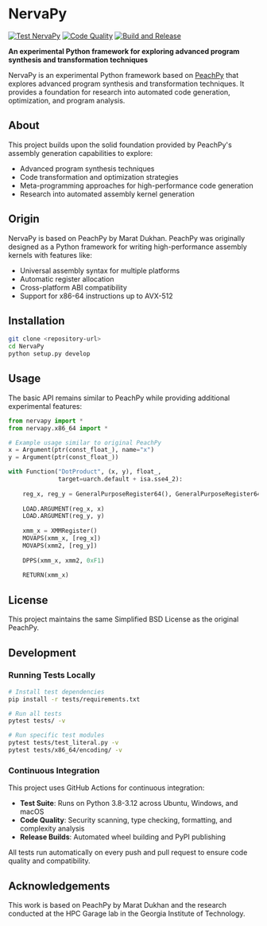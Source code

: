 # NervaPy

[![Test NervaPy](https://github.com/username/NervaPy/actions/workflows/test.yml/badge.svg)](https://github.com/username/NervaPy/actions/workflows/test.yml)
[![Code Quality](https://github.com/username/NervaPy/actions/workflows/code-quality.yml/badge.svg)](https://github.com/username/NervaPy/actions/workflows/code-quality.yml)
[![Build and Release](https://github.com/username/NervaPy/actions/workflows/release.yml/badge.svg)](https://github.com/username/NervaPy/actions/workflows/release.yml)

**An experimental Python framework for exploring advanced program synthesis and transformation techniques**

NervaPy is an experimental Python framework based on [PeachPy](https://github.com/Maratyszcza/PeachPy) that explores advanced program synthesis and transformation techniques. It provides a foundation for research into automated code generation, optimization, and program analysis.

## About

This project builds upon the solid foundation provided by PeachPy's assembly generation capabilities to explore:

- Advanced program synthesis techniques
- Code transformation and optimization strategies
- Meta-programming approaches for high-performance code generation
- Research into automated assembly kernel generation

## Origin

NervaPy is based on PeachPy by Marat Dukhan. PeachPy was originally designed as a Python framework for writing high-performance assembly kernels with features like:

- Universal assembly syntax for multiple platforms
- Automatic register allocation
- Cross-platform ABI compatibility
- Support for x86-64 instructions up to AVX-512

## Installation

```bash
git clone <repository-url>
cd NervaPy
python setup.py develop
```

## Usage

The basic API remains similar to PeachPy while providing additional experimental features:

```python
from nervapy import *
from nervapy.x86_64 import *

# Example usage similar to original PeachPy
x = Argument(ptr(const_float_), name="x")
y = Argument(ptr(const_float_))

with Function("DotProduct", (x, y), float_,
              target=uarch.default + isa.sse4_2):
    
    reg_x, reg_y = GeneralPurposeRegister64(), GeneralPurposeRegister64()
    
    LOAD.ARGUMENT(reg_x, x)
    LOAD.ARGUMENT(reg_y, y)
    
    xmm_x = XMMRegister()
    MOVAPS(xmm_x, [reg_x])
    MOVAPS(xmm2, [reg_y])
    
    DPPS(xmm_x, xmm2, 0xF1)
    
    RETURN(xmm_x)
```

## License

This project maintains the same Simplified BSD License as the original PeachPy.

## Development

### Running Tests Locally

```bash
# Install test dependencies
pip install -r tests/requirements.txt

# Run all tests
pytest tests/ -v

# Run specific test modules
pytest tests/test_literal.py -v
pytest tests/x86_64/encoding/ -v
```

### Continuous Integration

This project uses GitHub Actions for continuous integration:

- **Test Suite**: Runs on Python 3.8-3.12 across Ubuntu, Windows, and macOS
- **Code Quality**: Security scanning, type checking, formatting, and complexity analysis
- **Release Builds**: Automated wheel building and PyPI publishing

All tests run automatically on every push and pull request to ensure code quality and compatibility.

## Acknowledgements

This work is based on PeachPy by Marat Dukhan and the research conducted at the HPC Garage lab in the Georgia Institute of Technology.